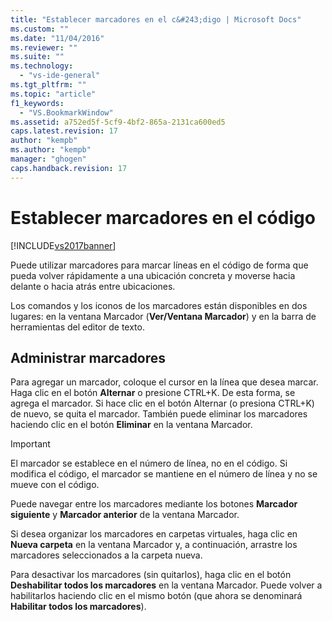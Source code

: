 ```yaml
---
title: "Establecer marcadores en el c&#243;digo | Microsoft Docs"
ms.custom: ""
ms.date: "11/04/2016"
ms.reviewer: ""
ms.suite: ""
ms.technology: 
  - "vs-ide-general"
ms.tgt_pltfrm: ""
ms.topic: "article"
f1_keywords: 
  - "VS.BookmarkWindow"
ms.assetid: a752ed5f-5cf9-4bf2-865a-2131ca600ed5
caps.latest.revision: 17
author: "kempb"
ms.author: "kempb"
manager: "ghogen"
caps.handback.revision: 17
---
```

# Establecer marcadores en el c&#243;digo
[!INCLUDE[vs2017banner](../code-quality/includes/vs2017banner.md)]

Puede utilizar marcadores para marcar líneas en el código de forma que pueda volver rápidamente a una ubicación concreta y moverse hacia delante o hacia atrás entre ubicaciones.  
  
 Los comandos y los iconos de los marcadores están disponibles en dos lugares: en la ventana Marcador \(**Ver\/Ventana Marcador**\) y en la barra de herramientas del editor de texto.  
  
## Administrar marcadores  
 Para agregar un marcador, coloque el cursor en la línea que desea marcar.  Haga clic en el botón **Alternar** o presione CTRL\+K.  De esta forma, se agrega el marcador.  Si hace clic en el botón Alternar \(o presiona CTRL\+K\) de nuevo, se quita el marcador.  También puede eliminar los marcadores haciendo clic en el botón **Eliminar** en la ventana Marcador.  
  
> [!IMPORTANT]
>  El marcador se establece en el número de línea, no en el código.  Si modifica el código, el marcador se mantiene en el número de línea y no se mueve con el código.  
  
 Puede navegar entre los marcadores mediante los botones **Marcador siguiente** y **Marcador anterior** de la ventana Marcador.  
  
 Si desea organizar los marcadores en carpetas virtuales, haga clic en **Nueva carpeta** en la ventana Marcador y, a continuación, arrastre los marcadores seleccionados a la carpeta nueva.  
  
 Para desactivar los marcadores \(sin quitarlos\), haga clic en el botón **Deshabilitar todos los marcadores** en la ventana Marcador.  Puede volver a habilitarlos haciendo clic en el mismo botón \(que ahora se denominará **Habilitar todos los marcadores**\).